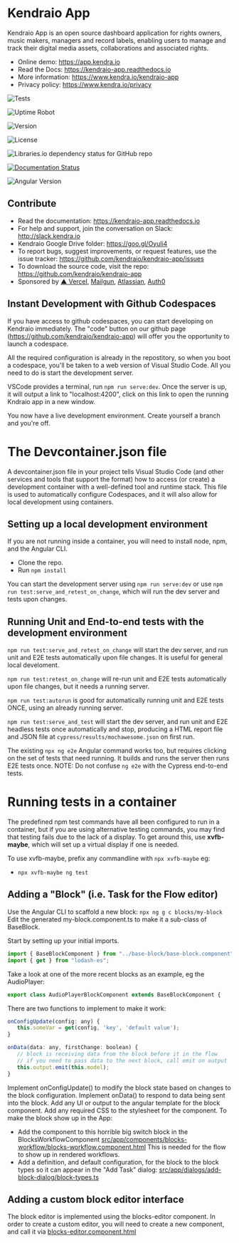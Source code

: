 # Kendraio App

Kendraio App is an open source dashboard application for rights owners, music makers, managers and record labels, enabling users to manage and track their digital media assets, collaborations and associated rights.

- Online demo: <https://app.kendra.io>
- Read the Docs: <https://kendraio-app.readthedocs.io>
- More information: <https://www.kendra.io/kendraio-app>
- Privacy policy: <https://www.kendra.io/privacy>

![Tests](https://img.shields.io/github/checks-status/kendraio/kendraio-app/main)

![Uptime Robot](https://img.shields.io/uptimerobot/ratio/7/m783523815-565ba269d3dc13ded01aae34)

![Version](https://img.shields.io/github/package-json/v/kendraio/kendraio-app/main)

![License](https://img.shields.io/github/license/kendraio/kendraio-app)

![Libraries.io dependency status for GitHub repo](https://img.shields.io/librariesio/github/kendraio/kendraio-app)

[![Documentation Status](https://readthedocs.org/projects/kendraio-app/badge/?version=latest)](https://kendraio-app.readthedocs.io/en/latest/?badge=latest)

![Angular Version](https://img.shields.io/github/package-json/dependency-version/kendraio/kendraio-app/@angular/core)

## Contribute

- Read the documentation: <https://kendraio-app.readthedocs.io>
- For help and support, join the conversation on Slack: <http://slack.kendra.io>
- Kendraio Google Drive folder: <https://goo.gl/Oyuli4>
- To report bugs, suggest improvements, or request features, use the issue tracker: <https://github.com/kendraio/kendraio-app/issues>
- To download the source code, visit the repo: <https://github.com/kendraio/kendraio-app>
- Sponsored by [▲ Vercel](https://vercel.com?utm_source=kendraio&utm_campaign=oss), [Mailgun](https://www.mailgun.com), [Atlassian](https://www.atlassian.com), [Auth0](https://auth0.com)

## Instant Development with Github Codespaces

If you have access to github codespaces, you can start developing on Kendraio immediately.
The "code" button on our github page (https://github.com/kendraio/kendraio-app) will offer you
the opportunity to launch a codespace.

All the required configuration is already in the repostitory, so when you boot a codespace, you'll
be taken to a web version of Visual Studio Code. All you need to do is start the development server.

VSCode provides a terminal, run `npm run serve:dev`. Once the server is up, it will output a link
to "localhost:4200", click on this link to open the running Kndraio app in a new window.

You now have a live development environment. Create yourself a branch and you're off.

# The Devcontainer.json file

A devcontainer.json file in your project tells Visual Studio Code (and other services and tools that support the format) how to access (or create) a development container with a well-defined tool and runtime stack. This file is used to automatically configure Codespaces, and it will also allow for local development using containers.

## Setting up a local development environment

If you are not running inside a container, you will need to install node, npm, and the Angular CLI.

- Clone the repo.
- Run `npm install`

You can start the development server using `npm run serve:dev` or use `npm run test:serve_and_retest_on_change`, which will run the dev server and tests upon changes.

## Running Unit and End-to-end tests with the development environment

`npm run test:serve_and_retest_on_change` will start the dev server, and run unit and E2E tests automatically upon file changes. It is useful for general local develoment.

`npm run test:retest_on_change` will re-run unit and E2E tests automatically upon file changes, but it needs a running server.

`npm run test:autorun` is good for automatically running unit and E2E tests ONCE, using an already running server.

`npm run test:serve_and_test` will start the dev server, and run unit and E2E headless tests once automatically and stop, producing a HTML report file and JSON file at `cypress/results/mochawesome.json` on first run.

The existing `npx ng e2e` Angular command works too, but requires clicking on the set of tests that need running. It builds and runs the server then runs E2E tests once. NOTE: Do not confuse `ng e2e` with the Cypress end-to-end tests.

# Running tests in a container

The predefined npm test commands have all been configured to run in a container, but if you are using alternative testing commands, you may find that testing fails due to the lack of a display. To get around this, use **xvfb-maybe**, which will set up a virtual display if one is needed.

To use xvfb-maybe, prefix any commandline with `npx xvfb-maybe`
eg:

- `npx xvfb-maybe ng test`

## Adding a "Block" (i.e. Task for the Flow editor)

Use the Angular CLI to scaffold a new block: `npx ng g c blocks/my-block`
Edit the generated my-block.component.ts to make it a sub-class of BaseBlock.

Start by setting up your initial imports.

```javascript
import { BaseBlockComponent } from "../base-block/base-block.component";
import { get } from "lodash-es";
```

Take a look at one of the more recent blocks as an example, eg the AudioPlayer:

```javascript
export class AudioPlayerBlockComponent extends BaseBlockComponent {
```

There are two functions to implement to make it work:

```javascript
onConfigUpdate(config: any) {
   this.someVar = get(config, 'key', 'default value');
}

onData(data: any, firstChange: boolean) {
   // block is receiving data from the block before it in the flow
   // if you need to pass data to the next block, call emit on output
   this.output.emit(this.model);
}
```

Implement onConfigUpdate() to modify the block state based on changes to the block configuration.
Implement onData() to respond to data being sent into the block.
Add any UI or output to the angular template for the block component.
Add any required CSS to the stylesheet for the component.
To make the block show up in the App:

- Add the component to this horrible big switch block in the BlocksWorkflowComponent [src/app/components/blocks-workflow/blocks-workflow.component.html](src/app/components/blocks-workflow/blocks-workflow.component.html)
  This is needed for the flow to show up in rendered workflows.
- Add a definition, and default configuration, for the block to the block types so it can appear in the "Add Task" dialog:
  [src/app/dialogs/add-block-dialog/block-types.ts](src/app/dialogs/add-block-dialog/block-types.ts)

## Adding a custom block editor interface

The block editor is implemented using the blocks-editor component.
In order to create a custom editor, you will need to create a new component,
and call it via [blocks-editor.component.html](/src/app/components/blocks-editor/blocks-editor.component.html)
